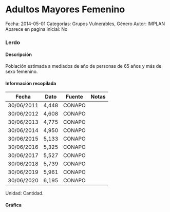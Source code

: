 Adultos Mayores Femenino
=====

Fecha: 2014-05-01
Categorías: Grupos Vulnerables, Género
Autor: IMPLAN
Aparece en pagina inicial: No

### Lerdo

#### Descripción

Población estimada a mediados de año de personas de 65 años y más de sexo femenino.

<!-- break -->

#### Información recopilada

<table class="table table-hover table-bordered matriz">
  <thead>
    <tr><th>Fecha</th><th>Dato</th><th>Fuente</th><th>Notas</th></tr>
  </thead>
  <tbody>
    <tr><td class="centrado">30/06/2011</td><td class="derecha">4,448</td><td>CONAPO</td><td></td></tr>
    <tr><td class="centrado">30/06/2012</td><td class="derecha">4,608</td><td>CONAPO</td><td></td></tr>
    <tr><td class="centrado">30/06/2013</td><td class="derecha">4,775</td><td>CONAPO</td><td></td></tr>
    <tr><td class="centrado">30/06/2014</td><td class="derecha">4,950</td><td>CONAPO</td><td></td></tr>
    <tr><td class="centrado">30/06/2015</td><td class="derecha">5,133</td><td>CONAPO</td><td></td></tr>
    <tr><td class="centrado">30/06/2016</td><td class="derecha">5,325</td><td>CONAPO</td><td></td></tr>
    <tr><td class="centrado">30/06/2017</td><td class="derecha">5,527</td><td>CONAPO</td><td></td></tr>
    <tr><td class="centrado">30/06/2018</td><td class="derecha">5,739</td><td>CONAPO</td><td></td></tr>
    <tr><td class="centrado">30/06/2019</td><td class="derecha">5,961</td><td>CONAPO</td><td></td></tr>
    <tr><td class="centrado">30/06/2020</td><td class="derecha">6,195</td><td>CONAPO</td><td></td></tr>
  </tbody>
</table>

Unidad: Cantidad.

#### Gráfica

<div id="Morriscwnasfnu" class="grafica"></div>
<script>
new Morris.Line({
element: 'Morriscwnasfnu',
data: [{ fecha: '2011-06-30', dato: 4448 },{ fecha: '2012-06-30', dato: 4608 },{ fecha: '2013-06-30', dato: 4775 },{ fecha: '2014-06-30', dato: 4950 },{ fecha: '2015-06-30', dato: 5133 },{ fecha: '2016-06-30', dato: 5325 },{ fecha: '2017-06-30', dato: 5527 },{ fecha: '2018-06-30', dato: 5739 },{ fecha: '2019-06-30', dato: 5961 },{ fecha: '2020-06-30', dato: 6195 }],
xkey: 'fecha',
ykeys: ['dato'],
labels: ['Dato'],
lineColors: ['#FF5B02'],
xLabelFormat: function(d) { return d.getDate()+'/'+(d.getMonth()+1)+'/'+d.getFullYear(); },
dateFormat: function(ts) { var d = new Date(ts); return d.getDate() + '/' + (d.getMonth() + 1) + '/' + d.getFullYear(); }
});
</script>
